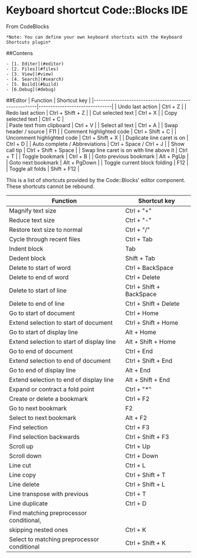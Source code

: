 # Keyboard shortcut Code::Blocks IDE
From CodeBlocks

	*Note: You can define your own keyboard shortcuts with the Keyboard Shortcuts plugin*

##Contens

	- [1. Editer](#editor)
	- [2. Files](#files)
	- [3. View](#view)
	- [4. Search](#search)
	- [5. Build](#build)
	- [6.Debug](#debug)

<a name="editor"></a>
##Editor
 |			Function 			|	   Shortcut key   	|
 |------------------------------------------------------|-------------------------------|
 | Undo last action                                     | Ctrl + Z 		  	|
 | Redo last action 					| Ctrl + Shift + Z 	  	|
 | Cut selected text 					| Ctrl + X 		  	|
 | Copy selected text					| Ctrl + C			|	
 | Paste text from clipboard 				| Ctrl + V			|
 | Select all text 					| Ctrl + A			|
 | Swap header / source 				| F11				|
 | Comment highlighted code				| Ctrl + Shift + C		|
 | Uncomment highlighted code				| Ctrl + Shift + X		|
 | Duplicate line caret is on				| Ctrl + D			|
 | Auto complete / Abbreviations			| Ctrl + Space / Ctrl + J	|
 | Show call tip					| Ctrl + Shift + Space		|
 | Swap line caret is on with line above it		| Ctrl + T			|
 | Toggle bookmark 					| Ctrl + B			|
 | Goto previous bookmark  				| Alt + PgUp 			|
 | Goto next bookmark 					| Alt + PgDown 			|
 | Toggle current block folding 			| F12				|
 | Toggle all folds 					| Shift + F12 			|

This is a list of shortcuts provided by the Code::Blocks' editor component. These shortcuts cannot be rebound.

 |			Function 			|	   Shortcut key   	|
 |------------------------------------------------------|-------------------------------|
 | Magnify text size					| Ctrl + "+"			|
 | Reduce text size					| Ctrl + "-"			|
 | Restore text size to normal	 			| Ctrl + "/"			|
 | Cycle through recent files 				| Ctrl + Tab 			|
 | Indent block 					| Tab				|
 | Dedent block						| Shift + Tab 			| 
 | Delete to start of word				| Ctrl + BackSpace 		|
 | Delete to end of word				| Ctrl + Delete 		|
 | Delete to start of line				| Ctrl + Shift + BackSpace  	|
 | Delete to end of line				| Ctrl + Shift + Delete 	|
 | Go to start of document				| Ctrl + Home 			|
 | Extend selection to start of document		| Ctrl + Shift + Home 		|
 | Go to start of display line				| Alt + Home			|
 | Extend selection to start of display line		| Alt + Shift + Home 		|
 | Go to end of document				| Ctrl + End 			|
 | Extend selection to end of document			| Ctrl + Shift + End		|
 | Go to end of display line				| Alt + End			|
 | Extend selection to end of display line		| Alt + Shift + End		|
 | Expand or contract a fold point			| Ctrl + "*"			|
 | Create or delete a bookmark				| Ctrl + F2			|
 | Go to next bookmark					| F2				|
 | Select to next bookmark				| Alt + F2			|
 | Find selection					| Ctrl + F3			|
 | Find selection backwards				| Ctrl + Shift + F3		|
 | Scroll up						| Ctrl + Up			|
 | Scroll down 						| Ctrl + Down			|
 | Line cut 						| Ctrl + L			|
 | Line copy 						| Ctrl + Shift + T		|
 | Line delete						| Ctrl + Shift + L		|
 | Line transpose with previous 			| Ctrl + T			|
 | Line duplicate					| Ctrl + D			|
 | Find matching preprocessor conditional, 
skipping nested ones					| Ctrl + K			|
 | Select to matching preprocessor conditional		| Ctrl + Shift + K		|






